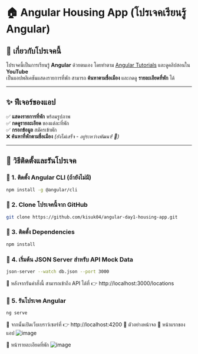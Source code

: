 # 🏠 Angular Housing App (โปรเจคเรียนรู้ Angular)

## 📌 เกี่ยวกับโปรเจคนี้
โปรเจคนี้เป็นการเรียนรู้ **Angular** ด้วยตนเอง โดยทำตาม [Angular Tutorials](https://angular.dev/tutorials/first-app) และดูคลิปสอนใน **YouTube**  
เป็นแอปพลิเคชันแสดงรายการที่พัก สามารถ **ค้นหาตามชื่อเมือง** และกดดู **รายละเอียดที่พัก** ได้  

---

## ✨ ฟีเจอร์ของแอป
✅ **แสดงรายการที่พัก** พร้อมรูปภาพ  
✅ **กดดูรายละเอียด** ของแต่ละที่พัก  
✅ **กรอกข้อมูล** สมัครเข้าพัก  
❌ **ค้นหาที่พักตามชื่อเมือง** *(ยังไม่เสร็จ - อยู่ระหว่างพัฒนา! 🚧)*  

---

## 🚀 วิธีติดตั้งและรันโปรเจค

### 🔹 1. ติดตั้ง Angular CLI (ถ้ายังไม่มี)
```bash
npm install -g @angular/cli
```
### 🔹 2.  Clone โปรเจคนี้จาก GitHub
```bash
git clone https://github.com/kisuk04/angular-day1-housing-app.git
```
### 🔹 3. ติดตั้ง Dependencies
```bash
npm install
```
### 🔹 4. เริ่มต้น JSON Server สำหรับ API Mock Data 
```bash
json-server --watch db.json --port 3000
```
📌 หลังจากรันคำสั่งนี้ สามารถเข้าถึง API ได้ที่
👉 http://localhost:3000/locations
### 🔹 5. รันโปรเจค Angular
```bash
ng serve
```
📌 จากนั้นเปิดเว็บเบราว์เซอร์ที่
👉 http://localhost:4200
📸 ตัวอย่างหน้าจอ
🎨 หน้าแรกของแอป
![image](https://github.com/user-attachments/assets/733e6605-69df-4aad-ad2b-eeca6c970990)

🏡 หน้ารายละเอียดที่พัก
![image](https://github.com/user-attachments/assets/cdb27873-8a17-4eae-ae67-11560f74f889)
